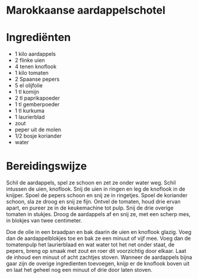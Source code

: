 # Marokkaanse aardappelschotel

# Ingrediënten
* 1 kilo aardappels
* 2 flinke uien
* 4 tenen knoflook
* 1 kilo tomaten
* 2 Spaanse pepers
* 5 el olijfolie
* 1 tl komijn
* 2 tl paprikapoeder
* 1 tl gemberpoeder
* 1 tl kurkuma
* 1 laurierblad
* zout
* peper uit de molen
* 1/2 bosje koriander
* water

# Bereidingswijze
Schil de aardappels, spel ze schoon en zet ze onder water weg. Schil intussen de uien, knoflook. Snij de uien in ringen en leg de knoflook in de knijper. Spoel de pepers schoon en snij ze in ringetjes. Spoel de koriander schoon, sla ze droog en snij ze fijn. Ontvel de tomaten, houd drie ervan apart, en pureer ze in de keukemachine tot pulp. Snij de drie overige tomaten in stukjes. Droog de aardappels af en snij ze, met een scherp mes, in blokjes van twee centimeter.

Doe de olie in een braadpan en bak daarin de uien en knoflook glazig. Voeg dan de aardappelblokjes toe en bak ze een minuut of vijf mee. Voeg dan de tomatenpulp het laurierblaad en wat water tot het net onder staat, de pepers, breng op smaak met zout en roer dit voorzichtig door elkaar. Laat de inhoud een minuut of acht zachtjes stoven. Wanneer de aardappels bijna gaar zijn de overige ingredienten toevoegen, knijp er de knoflook boven uit en laat het geheel nog een minuut of drie door laten stoven.
